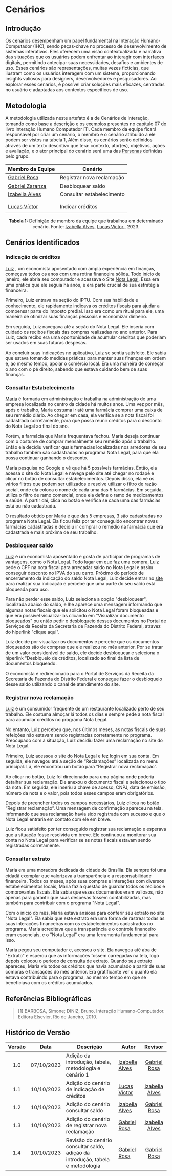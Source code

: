# Cenários
## Introdução
Os cenários desempenham um papel fundamental na Interação Humano-Computador (IHC), sendo peças-chave no processo de desenvolvimento de sistemas interativos. Eles oferecem uma visão contextualizada e narrativa das situações que os usuários podem enfrentar ao interagir com interfaces digitais, permitindo antecipar suas necessidades, desafios e ambientes de uso. Esses cenários são representações, muitas vezes fictícias, que ilustram como os usuários interagem com um sistema, proporcionando insights valiosos para designers, desenvolvedores e pesquisadores. Ao explorar esses cenários, é possível criar soluções mais eficazes, centradas no usuário e adaptadas aos contextos específicos de uso.
## Metodologia
A metodologia utilizada neste artefato é a de Cenários de Interação, tomando como base a descrição e os exemplos presentes no capítulo 07 do livro Interação Humano Computador [1]. Cada membro da equipe ficará responsável por criar um cenário, o membro e o cenário atribuído a ele podem ser vistos na tabela 1, Além disso, os cenários serão definidos através de um texto descritivo que terá: contexto, ator(es), objetivos, ações e avaliação, e o ator principal do cenário será uma das [Personas](https://interacao-humano-computador.github.io/2023.2-NotaLegal/analise%20de%20requisitos/personas/) definidas pelo grupo.
<div align="center">

| Membro da Equipe | Cenário  |
|------------------|---------------------------|
|      [Gabriel Rosa](https://github.com/gabrielrosa09)     |       Registrar nova reclamação         |
|        [Gabriel Zaranza](https://github.com/GZaranza)    |      Desbloquear saldo            |
|    [Izabella Alves](https://github.com/izabellaalves)      |     Consultar estabelecimento            |
|              |                 |
|          |                  |
|     [Lucas Víctor ](https://github.com/Lucas13032003)        |       Indicar créditos               |
|         |                  |

**Tabela 1:** Definição de membro da equipe que trabalhou em determinado cenário. Fonte: [Izabella Alves](https://github.com/izabellaalves),  [Lucas Víctor ](https://github.com/Lucas13032003),  2023.

</div>

## Cenários Identificados

###  Indicação de créditos

[Luiz](https://github.com/Interacao-Humano-Computador/2023.2-NotaLegal/blob/main/docs/analise%20de%20requisitos/personas.md#persona-primária-1-luiz-economista) , um economista aposentado com ampla experiência em finanças, começava todos os anos com uma rotina financeira sólida. Todo início de janeiro, ele abria seu computador e acessava o Site [Nota Legal](notalegal.df.gov.br). Essa era uma prática que ele seguia há anos, e era parte crucial de sua estratégia financeira.

Primeiro, Luiz entrava na seção do IPTU. Com sua habilidade e conhecimento, ele rapidamente indicava os créditos fiscais para ajudar a compensar parte do imposto predial. Isso era como um ritual para ele, uma maneira de otimizar suas finanças pessoais e economizar dinheiro.

Em seguida, Luiz navegava até a seção do Nota Legal. Ele inseria com cuidado os recibos fiscais das compras realizadas no ano anterior. Para Luiz, cada recibo era uma oportunidade de acumular créditos que poderiam ser usados em suas futuras despesas.

Ao concluir suas indicações no aplicativo, Luiz se sentia satisfeito. Ele sabia que estava tomando medidas práticas para manter suas finanças em ordem e, ao mesmo tempo, apoiar o comércio local. Era uma maneira de começar o ano com o pé direito, sabendo que estava cuidando bem de suas finanças.

### Consultar Estabelecimento
[Maria](https://github.com/Interacao-Humano-Computador/2023.2-NotaLegal/blob/main/docs/analise%20de%20requisitos/personas.md#persona-prim%C3%A1ria-2-maria-administradora) é formada em administração e trabalha na administração de uma empresa localizada no centro da cidade há muitos anos. Uma vez por mês, após o trabalho, Maria costuma ir até uma farmácia comprar uma caixa de seu remédio diário. Ao chegar em casa, ela verifica se a nota fiscal foi cadastrada corretamente, para que possa reunir créditos para o desconto do Nota Legal ao final do ano.

Porém, a farmácia que Maria frequentava fechou. Maria deseja continuar com o costume de comprar mensalmente seu remédio após o trabalho. Então ela decidiu verificar quais farmácias localizadas nos arredores de seu trabalho também são cadastradas no programa Nota Legal, para que ela possa continuar ganhando o desconto.

Maria pesquisa no Google e vê que há 5 possíveis farmácias. Então, ela acessa o site do Nota Legal e navega pelo site até chegar no rodapé e clicar no botão de consultar estabelecimentos. Depois disso, ela vê os vários filtros que podem ser utilizados e resolve utilizar o filtro de razão social, onde ela coloca o nome de cada uma das 5 farmácias. Em seguida, utiliza o filtro de ramo comercial, onde ela define o ramo de medicamentos e saúde. A partir daí, clica no botão e verifica se cada uma das farmácias está ou não cadastrada.

O resultado obtido por Maria é que das 5 empresas, 3 são cadastradas no programa Nota Legal. Ela ficou feliz por ter conseguido encontrar novas farmácias cadastradas e decidiu ir comprar o remédio na farmácia que era cadastrada e mais próxima de seu trabalho.

### Desbloquear saldo
[Luiz](https://github.com/Interacao-Humano-Computador/2023.2-NotaLegal/blob/main/docs/analise%20de%20requisitos/personas.md#persona-primária-1-luiz-economista) é um economista aposentado e gosta de participar de programas de vantagens, como o Nota Legal. Todo lugar em que faz uma compra, Luiz pede o CPF na nota fiscal para arrecadar saldo no Nota Legal e assim conseguir desconto no IPVA do seu carro. Próximo do período de encerramento da indicação do saldo Nota Legal, Luiz decide entrar no [site](notalegal.df.gov.br) para realizar sua indicação e percebe que uma parte do seu saldo está bloqueada para uso.

Para não perder esse saldo, Luiz seleciona a opção "desbloquear", localizada abaixo do saldo, e lhe aparece uma mensagem informando que algumas notas fiscais que ele solicitou o Nota Legal foram bloqueadas e que era possível visualiza-las clicando em "Visualizar documento bloqueados" ou então pedir o desbloqueio desses documentos no Portal de Serviços da Receita da Secretaria de Fazenda do Distrito Federal, atravez do hiperlink "clique aqui". 

Luiz decide por visualizar os documentos e percebe que os documentos bloqueados são de compras que ele realizou no mês anterior. Por se tratar de um valor considerável de saldo, ele decide desbloquear e seleciona o hiperlink "Desblqueio de créditos, localizado ao final da lista de documentos bloqueado.

O economista é redirecionado para o Portal de Serviços da Receita da Secretaria de Fazenda do Distrito Federal e consegue fazer o desbloqueio desse saldo utilizando o canal de atendimento do site.

### Registrar nova reclamação
[Luiz](https://github.com/Interacao-Humano-Computador/2023.2-NotaLegal/blob/main/docs/analise%20de%20requisitos/personas.md#persona-primária-1-luiz-economista) é um consumidor frequente de um restaurante localizado perto de seu trabalho. Ele costuma almoçar lá todos os dias e sempre pede a nota fiscal para acumular créditos no programa Nota Legal.

No entanto, Luiz percebeu que, nos últimos meses, as notas fiscais de suas refeições não estavam sendo registradas corretamente no programa. Preocupado com a situação, Luiz decidiu fazer uma reclamação no site do Nota Legal.

Primeiro, Luiz acessou o site do Nota Legal e fez login em sua conta. Em seguida, ele navegou até a seção de “Reclamações” localizada no menu principal. Lá, ele encontrou um botão para “Registrar nova reclamação”.

Ao clicar no botão, Luiz foi direcionado para uma página onde poderia detalhar sua reclamação. Ele anexou o documento fiscal e selecionou o tipo da nota. Em seguida, ele inseriu a chave de acesso, CNPJ, data de emissão, número da nota e o valor, pois todos esses campos eram obrigatórios.

Depois de preencher todos os campos necessários, Luiz clicou no botão “Registrar reclamação”. Uma mensagem de confirmação apareceu na tela, informando que sua reclamação havia sido registrada com sucesso e que o Nota Legal entraria em contato com ele em breve.

Luiz ficou satisfeito por ter conseguido registrar sua reclamação e esperava que a situação fosse resolvida em breve. Ele continuou a monitorar sua conta no Nota Legal para verificar se as notas fiscais estavam sendo registradas corretamente.

### Consultar extrato

Maria era uma moradora dedicada da cidade de Brasília. Ela sempre foi uma cidadã exemplar que valorizava a transparência e a responsabilidade financeira. Todos os meses, após suas compras e interações com diversos estabelecimentos locais, Maria fazia questão de guardar todos os recibos e comprovantes fiscais. Ela sabia que esses documentos eram valiosos, não apenas para garantir que suas despesas fossem contabilizadas, mas também para contribuir com o programa "Nota Legal".

Com o início do mês, Maria estava ansiosa para conferir seu extrato no site "Nota Legal". Ela sabia que este extrato era uma forma de rastrear todas as suas interações financeiras com os estabelecimentos cadastrados no programa. Maria acreditava que a transparência e o controle financeiro eram essenciais, e o "Nota Legal" era uma ferramenta fundamental para isso.

Maria pegou seu computador e, acessou o site. Ela navegou até aba de "Extrato" e esperou que as informações fossem carregadas na tela, logo depois colocou o periodo de consulta de extrato. Quando seu extrato apareceu, Maria viu todos os créditos que havia acumulado a partir de suas compras e transações do mês anterior. Era gratificante ver o quanto ela estava contribuindo para o programa, ao mesmo tempo em que se beneficiava com os créditos acumulados.

## Referências Bibliográficas
> [1] BARBOSA, Simone; DINIZ, Bruno. Interação Humano-Computador. Editora Elsevier, Rio de Janeiro, 2010.

## Histórico de Versão

|Versão|Data|Descrição|Autor|Revisor|
|:----:|----|---------|-----|:-------:|
|1.0|07/10/2023|Adição da introdução, tabela, metodologia e cenário 1|[Izabella Alves](https://github.com/izabellaalves)|[Gabriel Rosa](https://github.com/gabrielrosa09)|
|1.1|10/10/2023|Adição do cenário de indicação de créditos|[Lucas Víctor ](https://github.com/Lucas13032003)|[Izabella Alves](https://github.com/izabellaalves)|
|1.2|10/10/2023|Adição do cenário consultar saldo|[Izabella Alves](https://github.com/izabellaalves)|[Gabriel Rosa](https://github.com/gabrielrosa09)|
|1.3|10/10/2023|Adição do cenário de registrar nova reclamação|[Gabriel Rosa](https://github.com/gabrielrosa09)|[Izabella Alves](https://github.com/izabellaalves)|
|1.4|10/10/2023|Revisão do cenário consultar saldo, adição da introdução, tabela e metodologia|[Gabriel Rosa](https://github.com/gabrielrosa09)|[Gabriel Rosa](https://github.com/gabrielrosa09)|
